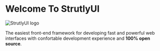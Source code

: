 # Welcome To StrutlyUI
![StrutlyUI logo](https://raw.githubusercontent.com/strutly/StrutlyUI/master/Strutly-ui.png)

The easiest front-end framework for developing fast and powerful web interfaces with confortable development experience and **100% open source**.
